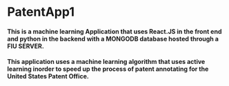 # PatentApp1
#### This is a machine learning Application that uses React.JS in the front end and python in the backend with a MONGODB database hosted through a FIU SERVER.
#### This application uses a machine learning algorithm that uses active learning inorder to speed up the process of patent annotating for the United States Patent Office.

